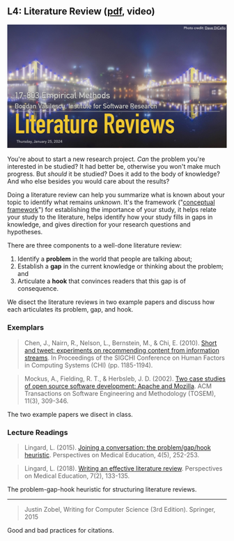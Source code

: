 ## L4: Literature Review ([pdf](../slides/04-litreview.pdf), video)

[![Lecture4-LitReview](../assets/images/04-litreview.jpg)](../slides/04-litreview.pdf)

You're about to start a new research project. *Can* the problem you're interested in be studied? It had better be, otherwise you won't make much progress. But *should* it be studied? Does it add to the body of knowledge? And who else besides you would care about the results?

Doing a literature review can help you summarize what is known about your topic to identify what remains *unknown*. It's the framework ("[conceptual framework](jan23-theory.md)") for establishing the importance of your study, it helps relate your study to the literature, helps identify how your study fills in gaps in knowledge, and gives direction for your research questions and hypotheses.

There are three components to a well-done literature review: 

1. Identify a **problem** in the world that people are talking about;
2. Establish a **gap** in the current knowledge or thinking about the problem; and
3. Articulate a **hook** that convinces readers that this gap is of consequence.

We disect the literature reviews in two example papers and discuss how each articulates its problem, gap, and hook.

### Exemplars

> Chen, J., Nairn, R., Nelson, L., Bernstein, M., & Chi, E. (2010). [Short and tweet: experiments on recommending content from information streams](https://hci.stanford.edu/publications/2010/zerozero88/zerozero88-chi2010.pdf ). In Proceedings of the SIGCHI Conference on Human Factors in Computing Systems (CHI) (pp. 1185-1194).

> Mockus, A., Fielding, R. T., & Herbsleb, J. D. (2002). [Two case studies of open source software development: Apache and Mozilla](https://herbsleb.org/web-pubs/pdfs/mockus-two-2002.pdf). ACM Transactions on Software Engineering and Methodology (TOSEM), 11(3), 309-346.

The two example papers we disect in class.

### Lecture Readings

> Lingard, L. (2015). [Joining a conversation: the problem/gap/hook heuristic](https://core.ac.uk/download/pdf/81538200.pdf). Perspectives on Medical Education, 4(5), 252-253.

> Lingard, L. (2018). [Writing an effective literature review](https://d-nb.info/1160919941/34). Perspectives on Medical Education, 7(2), 133-135.

The problem-gap-hook heuristic for structuring literature reviews.

---
> Justin Zobel, Writing for Computer Science (3rd Edition). Springer, 2015

Good and bad practices for citations.

